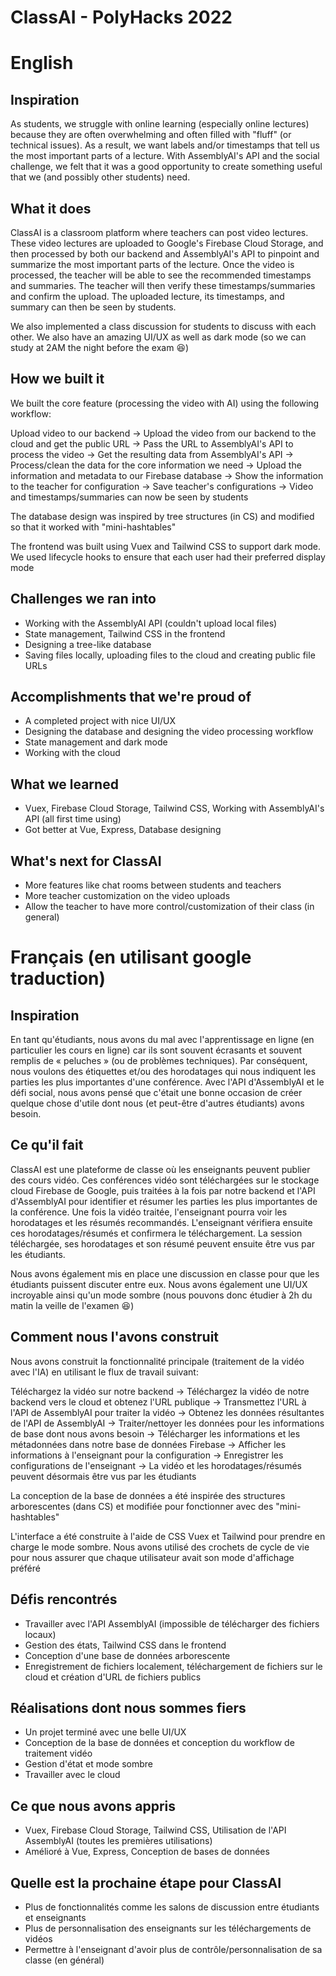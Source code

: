 # ClassAI - PolyHacks 2022


# English
## Inspiration
As students, we struggle with online learning (especially online lectures) because they are often overwhelming and often filled with "fluff" (or technical issues). As a result, we want labels and/or timestamps that tell us the most important parts of a lecture. With AssemblyAI's API and the social challenge, we felt that it was a good opportunity to create something useful that we (and possibly other students) need.

## What it does
ClassAI is a classroom platform where teachers can post video lectures. These video lectures are uploaded to Google's Firebase Cloud Storage, and then processed by both our backend and AssemblyAI's API to pinpoint and summarize the most important parts of the lecture. Once the video is processed, the teacher will be able to see the recommended timestamps and summaries. The teacher will then verify these timestamps/summaries and confirm the upload. The uploaded lecture, its timestamps, and summary can then be seen by students.

We also implemented a class discussion for students to discuss with each other. We also have an amazing UI/UX as well as dark mode (so we can study at 2AM the night before the exam 😆) 

## How we built it
We built the core feature (processing the video with AI) using the following workflow:

Upload video to our backend -> Upload the video from our backend to the cloud and get the public URL -> Pass the URL to AssemblyAI's API to process the video -> Get the resulting data from AssemblyAI's API -> Process/clean the data for the core information we need -> Upload the information and metadata to our Firebase database -> Show the information to the teacher for configuration -> Save teacher's configurations -> Video and timestamps/summaries can now be seen by students

The database design was inspired by tree structures (in CS) and modified so that it worked with "mini-hashtables"

The frontend was built using Vuex and Tailwind CSS to support dark mode. We used lifecycle hooks to ensure that each user had their preferred display mode

## Challenges we ran into
- Working with the AssemblyAI API (couldn't upload local files)
- State management, Tailwind CSS in the frontend
- Designing a tree-like database
- Saving files locally, uploading files to the cloud and creating public file URLs

## Accomplishments that we're proud of
- A completed project with nice UI/UX
- Designing the database and designing the video processing workflow
- State management and dark mode
- Working with the cloud

## What we learned
- Vuex, Firebase Cloud Storage, Tailwind CSS, Working with AssemblyAI's API (all first time using)
- Got better at Vue, Express, Database designing

## What's next for ClassAI
- More features like chat rooms between students and teachers
- More teacher customization on the video uploads
- Allow the teacher to have more control/customization of their class (in general)

# Français (en utilisant google traduction)
## Inspiration
En tant qu'étudiants, nous avons du mal avec l'apprentissage en ligne (en particulier les cours en ligne) car ils sont souvent écrasants et souvent remplis de « peluches » (ou de problèmes techniques). Par conséquent, nous voulons des étiquettes et/ou des horodatages qui nous indiquent les parties les plus importantes d'une conférence. Avec l'API d'AssemblyAI et le défi social, nous avons pensé que c'était une bonne occasion de créer quelque chose d'utile dont nous (et peut-être d'autres étudiants) avons besoin.

## Ce qu'il fait
ClassAI est une plateforme de classe où les enseignants peuvent publier des cours vidéo. Ces conférences vidéo sont téléchargées sur le stockage cloud Firebase de Google, puis traitées à la fois par notre backend et l'API d'AssemblyAI pour identifier et résumer les parties les plus importantes de la conférence. Une fois la vidéo traitée, l'enseignant pourra voir les horodatages et les résumés recommandés. L'enseignant vérifiera ensuite ces horodatages/résumés et confirmera le téléchargement. La session téléchargée, ses horodatages et son résumé peuvent ensuite être vus par les étudiants.

Nous avons également mis en place une discussion en classe pour que les étudiants puissent discuter entre eux. Nous avons également une UI/UX incroyable ainsi qu'un mode sombre (nous pouvons donc étudier à 2h du matin la veille de l'examen 😆)

## Comment nous l'avons construit
Nous avons construit la fonctionnalité principale (traitement de la vidéo avec l'IA) en utilisant le flux de travail suivant:

Téléchargez la vidéo sur notre backend -> Téléchargez la vidéo de notre backend vers le cloud et obtenez l'URL publique -> Transmettez l'URL à l'API de AssemblyAI pour traiter la vidéo -> Obtenez les données résultantes de l'API de AssemblyAI -> Traiter/nettoyer les données pour les informations de base dont nous avons besoin -> Télécharger les informations et les métadonnées dans notre base de données Firebase -> Afficher les informations à l'enseignant pour la configuration -> Enregistrer les configurations de l'enseignant -> La vidéo et les horodatages/résumés peuvent désormais être vus par les étudiants

La conception de la base de données a été inspirée des structures arborescentes (dans CS) et modifiée pour fonctionner avec des "mini-hashtables"

L'interface a été construite à l'aide de CSS Vuex et Tailwind pour prendre en charge le mode sombre. Nous avons utilisé des crochets de cycle de vie pour nous assurer que chaque utilisateur avait son mode d'affichage préféré

## Défis rencontrés
- Travailler avec l'API AssemblyAI (impossible de télécharger des fichiers locaux)
- Gestion des états, Tailwind CSS dans le frontend
- Conception d'une base de données arborescente
- Enregistrement de fichiers localement, téléchargement de fichiers sur le cloud et création d'URL de fichiers publics

## Réalisations dont nous sommes fiers
- Un projet terminé avec une belle UI/UX
- Conception de la base de données et conception du workflow de traitement vidéo
- Gestion d'état et mode sombre
- Travailler avec le cloud

## Ce que nous avons appris
- Vuex, Firebase Cloud Storage, Tailwind CSS, Utilisation de l'API AssemblyAI (toutes les premières utilisations)
- Amélioré à Vue, Express, Conception de bases de données

## Quelle est la prochaine étape pour ClassAI
- Plus de fonctionnalités comme les salons de discussion entre étudiants et enseignants
- Plus de personnalisation des enseignants sur les téléchargements de vidéos
- Permettre à l'enseignant d'avoir plus de contrôle/personnalisation de sa classe (en général)
